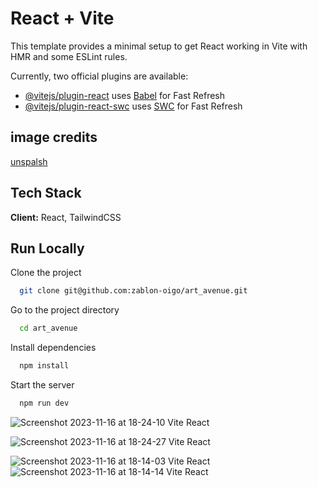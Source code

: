 # React + Vite

This template provides a minimal setup to get React working in Vite with HMR and some ESLint rules.

Currently, two official plugins are available:

- [@vitejs/plugin-react](https://github.com/vitejs/vite-plugin-react/blob/main/packages/plugin-react/README.md) uses [Babel](https://babeljs.io/) for Fast Refresh
- [@vitejs/plugin-react-swc](https://github.com/vitejs/vite-plugin-react-swc) uses [SWC](https://swc.rs/) for Fast Refresh
## image credits
[unspalsh](https://unsplash.com/ )
## Tech Stack

**Client:** React, TailwindCSS

  ## Run Locally

Clone the project

```bash
  git clone git@github.com:zablon-oigo/art_avenue.git
```

Go to the project directory

```bash
  cd art_avenue
```

Install dependencies

```bash
  npm install
```

Start the server

```bash
  npm run dev
```

![Screenshot 2023-11-16 at 18-24-10 Vite React](https://github.com/zablon-oigo/art_avenue/assets/143833326/9d152e4b-7b34-4499-a747-23b62eb218b7)

![Screenshot 2023-11-16 at 18-24-27 Vite React](https://github.com/zablon-oigo/art_avenue/assets/143833326/159ad8b8-4c81-4d02-8f32-ed44baf32ca2)

![Screenshot 2023-11-16 at 18-14-03 Vite React](https://github.com/zablon-oigo/art_avenue/assets/143833326/3022a923-27bf-4f3c-a59c-dabf79db52ed)
![Screenshot 2023-11-16 at 18-14-14 Vite React](https://github.com/zablon-oigo/art_avenue/assets/143833326/68d8a970-97ce-4b98-9353-2eef7e33d319)
